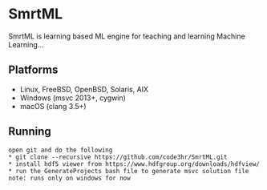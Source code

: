 # SmrtML
SmrtML is learning based ML engine for teaching and learning Machine Learning... 

## Platforms
 * Linux, FreeBSD, OpenBSD, Solaris, AIX
 * Windows (msvc 2013+, cygwin)
 * macOS (clang 3.5+)
 ## Running
 ```
 open git and do the following
 * git clone --recursive https://github.com/code3hr/SmrtML.git
 * install hdf5 viewer from https://www.hdfgroup.org/downloads/hdfview/
 * run the GenerateProjects bash file to generate msvc solution file
 note: runs only on windows for now
 ```
 
